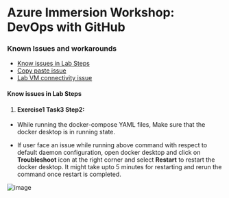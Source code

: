 # Azure Immersion Workshop: DevOps with GitHub

### Known Issues and workarounds
- [Know issues in Lab Steps](#know-issues-in-lab-steps)
- [Copy paste issue](https://docs.cloudlabs.ai/Learner/Troubleshooting/CopyPaste)
- [Lab VM connectivity issue](https://docs.cloudlabs.ai/Learner/Troubleshooting/RDP)

#### Know issues in Lab Steps 

1. #### Exercise1 Task3 Step2:

- While running the docker-compose YAML files, Make sure that the docker desktop is in running state.

- If user face an issue while running above command with respect to default daemon configuration, open docker desktop and click on **Troubleshoot** icon at the right corner and select **Restart** to restart the docker desktop. It might take upto 5 minutes for restarting and rerun the command once restart is completed.

![image](https://github.com/Kalyani7744/Know-Before-You-Go/blob/main/Labs/images/Dockerrestart.png?raw=true)

